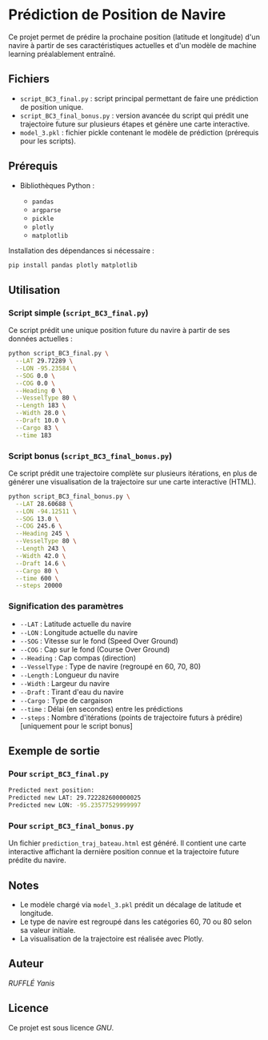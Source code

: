 # Prédiction de Position de Navire

Ce projet permet de prédire la prochaine position (latitude et longitude) d'un navire à partir de ses caractéristiques actuelles et d'un modèle de machine learning préalablement entraîné.

## Fichiers

* `script_BC3_final.py` : script principal permettant de faire une prédiction de position unique.
* `script_BC3_final_bonus.py` : version avancée du script qui prédit une trajectoire future sur plusieurs étapes et génère une carte interactive.
* `model_3.pkl` : fichier pickle contenant le modèle de prédiction (prérequis pour les scripts).

## Prérequis

* Bibliothèques Python :

  * `pandas`
  * `argparse`
  * `pickle`
  * `plotly`
  * `matplotlib`

Installation des dépendances si nécessaire :

```bash
pip install pandas plotly matplotlib
```

## Utilisation

### Script simple (`script_BC3_final.py`)

Ce script prédit une unique position future du navire à partir de ses données actuelles :

```bash
python script_BC3_final.py \
  --LAT 29.72289 \
  --LON -95.23584 \
  --SOG 0.0 \
  --COG 0.0 \
  --Heading 0 \
  --VesselType 80 \
  --Length 183 \
  --Width 28.0 \
  --Draft 10.0 \
  --Cargo 83 \
  --time 183
```

### Script bonus (`script_BC3_final_bonus.py`)

Ce script prédit une trajectoire complète sur plusieurs itérations, en plus de générer une visualisation de la trajectoire sur une carte interactive (HTML).

```bash
python script_BC3_final_bonus.py \
  --LAT 28.60688 \
  --LON -94.12511 \
  --SOG 13.0 \
  --COG 245.6 \
  --Heading 245 \
  --VesselType 80 \
  --Length 243 \
  --Width 42.0 \
  --Draft 14.6 \
  --Cargo 80 \
  --time 600 \
  --steps 20000
```

### Signification des paramètres

* `--LAT` : Latitude actuelle du navire
* `--LON` : Longitude actuelle du navire
* `--SOG` : Vitesse sur le fond (Speed Over Ground)
* `--COG` : Cap sur le fond (Course Over Ground)
* `--Heading` : Cap compas (direction)
* `--VesselType` : Type de navire (regroupé en 60, 70, 80)
* `--Length` : Longueur du navire
* `--Width` : Largeur du navire
* `--Draft` : Tirant d'eau du navire
* `--Cargo` : Type de cargaison
* `--time` : Délai (en secondes) entre les prédictions
* `--steps` : Nombre d'itérations (points de trajectoire futurs à prédire) \[uniquement pour le script bonus]

## Exemple de sortie

### Pour `script_BC3_final.py`

```bash
Predicted next position:
Predicted new LAT: 29.722282600000025
Predicted new LON: -95.23577529999997
```

### Pour `script_BC3_final_bonus.py`

Un fichier `prediction_traj_bateau.html` est généré. Il contient une carte interactive affichant la dernière position connue et la trajectoire future prédite du navire.

## Notes

* Le modèle chargé via `model_3.pkl` prédit un décalage de latitude et longitude.
* Le type de navire est regroupé dans les catégories 60, 70 ou 80 selon sa valeur initiale.
* La visualisation de la trajectoire est réalisée avec Plotly.

## Auteur

*RUFFLÉ Yanis*

## Licence

Ce projet est sous licence *GNU*.

